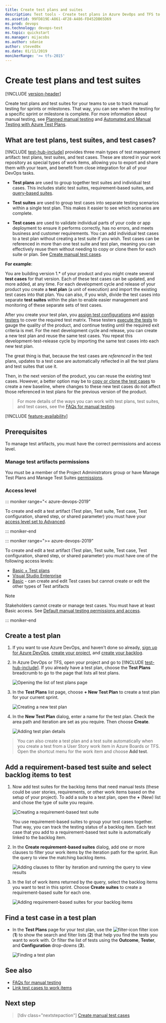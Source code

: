 ```yaml
---
title: Create test plans and suites
description: Test tools - Create test plans in Azure DevOps and TFS to make sure each of the deliverables meets your users needs
ms.assetid: 99FD819E-A861-4F28-A486-FD452DB65D69
ms.prod: devops
ms.technology: devops-test
ms.topic: quickstart
ms.manager: mijacobs
ms.author: sdanie
author: steved0x
ms.date: 01/11/2019
monikerRange: '>= tfs-2015'
---
```


# Create test plans and test suites

[!INCLUDE [version-header](_shared/version-header.md)] 

Create test plans and test suites for your teams to use to track manual testing for sprints or milestones.
That way, you can see when the testing for a specific sprint or milestone is complete.
For more information about manual testing, see [Planned manual testing](overview.md#planned-manual-testing)
and [Automated and Manual Testing with Azure Test Plans](https://www.youtube.com/watch?v=LF0hmSysWCg).

<a name="testplans"></a>

## What are test plans, test suites, and test cases?

[!INCLUDE [test-hub-include](_shared/test-hub-include.md)] provides three main types of 
test management artifact: test plans, test suites, and test cases.
These are stored in your work repository as special types of
work items, allowing you to export and share them with your team,
and benefit from close integration for all of your DevOps tasks. 

* **Test plans** are used to group together test suites and individual test cases.
  This includes static test suites, requirement-based suites, and
  [query-based suites](reference-qa.md#query-based-suites). 

* **Test suites** are used to group test cases into separate testing scenarios within a single test plan.
  This makes it easier to see which scenarios are complete.

* **Test cases** are used to validate individual parts of your code or app deployment to ensure it performs correctly, has no errors, and
  meets business and customer requirements. You can add individual test cases to a test plan without creating
  a test suite if you wish. Test cases can be referenced in more than one test suite and test plan, meaning
  you can effectively reuse them without needing to copy or clone them for each suite or plan.
  See [Create manual test cases](create-test-cases.md).

**For example**:

You are building version 1.* of your product and you might create several **test cases** for that version.
Each of these test cases can be updated, and more added, at any time. For each development cycle and release of
your product you create a **test plan** (a unit of execution) and import the existing test cases into that plan.
You can also, if you wish, divide the test cases into separate **test suites** within the plan to enable easier
management and monitoring of these separate sets of test cases.

After you create your test plan, you [assign test configurations](test-different-configurations.md)
and [assign testers](create-test-cases.md#assign-testers) to cover the required test matrix.
These testers [execute the tests](run-manual-tests.md) to gauge the quality of the product, and continue testing until the required exit criteria is met.
For the next development cycle and release, you can create a new test plan and reuse the same test cases.
You repeat this development-test-release cycle by importing the same test cases into each new test plan.

The great thing is that, because the test cases are _referenced_ in the test plans, updates to a test case are automatically
reflected in all the test plans and test suites that use it.

Then, in the next version of the product, you can reuse the existing test cases. However, a better option may be
to [copy or clone the test cases](reference-qa.md#creating-manual-test-cases) to create a new baseline,
where changes to these new test cases do not affect those referenced in test plans for the previous version of the product.
 
> For more details of the ways you can work with test plans, test suites, and test cases, see the [FAQs for manual testing](reference-qa.md#testplans).

[!INCLUDE [feature-availability](_shared/feature-availability.md)] 

## Prerequisites

To manage test artifacts, you must have the correct permissions and access level.

### Manage test artifacts permissions

You must be a member of the Project Administrators group or have Manage Test Plans and Manage Test Suites [permissions](../organizations/security/set-permissions-access-work-tracking.md#manage-test-artifacts). 

### Access level

::: moniker range="< azure-devops-2019"

To create and edit a test artifact (Test plan, Test suite, Test case, Test configuration, shared step, or shared parameter) you must have your [access level set to Advanced](../organizations/security/access-levels.md).

::: moniker-end

::: moniker range=">= azure-devops-2019"

To create and edit a test artifact (Test plan, Test suite, Test case, Test configuration, shared step, or shared parameter) you must have one of the following access levels:

- [Basic + Test plans](../organizations/security/access-levels.md)
- [Visual Studio Enterprise](../organizations/security/access-levels.md)
- [Basic](../organizations/security/access-levels.md) - can create and edit Test cases but cannot create or edit the other types of Test artifacts

>[!NOTE]
> Stakeholders cannot create or manage test cases. You must have at least Basic access.
See [Default manual testing permissions and access](manual-test-permissions.md).

::: moniker-end

<a name="testplan"></a>

## Create a test plan

1. If you want to use Azure DevOps, and haven't done so already, 
   [sign up for Azure DevOps](https://visualstudio.microsoft.com/products/visual-studio-team-services-vs), 
   [create your project](../organizations/accounts/organization-management.md), 
   and [create your backlog](../boards/backlogs/create-your-backlog.md). 

2. In Azure DevOps or TFS, open your project and go to [!INCLUDE [test-hub-include](_shared/test-hub-include.md)].
   If you already have a test plan, choose the **Test Plans** breadcrumb to go to the page that lists all test plans.

   ![Opening the list of test plans page](_img/create-a-test-plan/goto-test-plans-page.png)

3. In the **Test Plans** list page, choose **+ New Test Plan** to create a test plan for your current sprint.
 
   ![Creating a new test plan](_img/create-a-test-plan/CreateATestPlan1a.png)

4. In the **New Test Plan** dialog, enter a name for the test plan.
   Check the area path and iteration are set as you require. Then choose **Create**.

   ![Adding test plan details](_img/create-a-test-plan/CreateATestPlan2.png) 

> You can also create a test plan and a test suite automatically when you create a test from a User Story work item in Azure Boards or TFS.
> Open the shortcut menu for the work item and choose **Add test**.    

<a name="backlog"></a>
## Add a requirement-based test suite and select backlog items to test

1. Now add test suites for the backlog items that need manual tests 
   (these could be user stories, requirements, or other work items based on the setup of your project).
   To add a suite to a test plan, open the **+** (New) list and chose the type of suite you require.

   ![Creating a requirement-based test suite](_img/create-a-test-plan/AddRequirementSuitesToTestPlan.png) 

   You use requirement-based suites to group your test cases together. 
   That way, you can track the testing status of a backlog item. 
   Each test case that you add to a requirement-based test suite is 
   automatically linked to the backlog item.

1. In the **Create requirement-based suites** dialog, add one or more clauses to filter
   your work items by the iteration path for the sprint. Run the query to view the matching backlog items.

   ![Adding clauses to filter by iteration and running the query to view results](_img/create-a-test-plan/AddRequirementSuitesToTestPlan2.png)

1. In the list of work items returned by the query, select the backlog items you want to
   test in this sprint. Choose **Create suites** to create a requirement-based suite for each one.

   ![Adding requirement-based suites for your backlog items](_img/create-a-test-plan/AddRequirementSuitesToTestPlan3.png)

<a name="findplan"></a>
## Find a test case in a test plan

* In the **Test Plans** page for your test plan, use the
  ![filter-icon](_img/create-a-test-plan/filter-icon.png) filter icon (**1**) to
  show the search and filter lists (**2**) that help you find the tests you want
  to work with. Or filter the list of tests using the **Outcome**, **Tester**,
  and **Configuration** drop-downs (**3**). 

  ![Finding a test plan](_img/create-a-test-plan/select-test-plan.png)
  
## See also

* [FAQs for manual testing](reference-qa.md#testplans)
* [Link test cases to work items](../boards/queries/link-work-items-support-traceability.md)

##  Next step

> [!div class="nextstepaction"]
> [Create manual test cases](create-test-cases.md#test-cases) 
